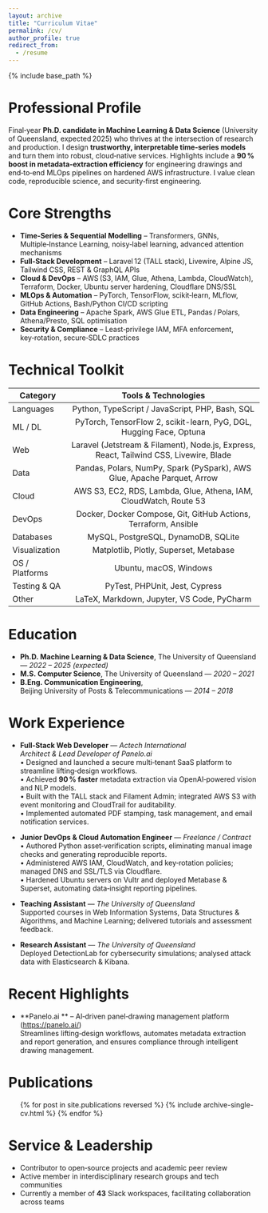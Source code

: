 ```yaml
---
layout: archive
title: "Curriculum Vitae"
permalink: /cv/
author_profile: true
redirect_from:
  - /resume
---
```


{% include base_path %}

Professional Profile
======
Final‑year **Ph.D. candidate in Machine Learning & Data Science** (University of Queensland, expected 2025) who thrives at the intersection of research and production. I design **trustworthy, interpretable time‑series models** and turn them into robust, cloud‑native services. Highlights include a **90 % boost in metadata‑extraction efficiency** for engineering drawings and end‑to‑end MLOps pipelines on hardened AWS infrastructure. I value clean code, reproducible science, and security‑first engineering.

Core Strengths
======
* **Time‑Series & Sequential Modelling** – Transformers, GNNs, Multiple‑Instance Learning, noisy‑label learning, advanced attention mechanisms  
* **Full‑Stack Development** – Laravel 12 (TALL stack), Livewire, Alpine JS, Tailwind CSS, REST & GraphQL APIs  
* **Cloud & DevOps** – AWS (S3, IAM, Glue, Athena, Lambda, CloudWatch), Terraform, Docker, Ubuntu server hardening, Cloudflare DNS/SSL  
* **MLOps & Automation** – PyTorch, TensorFlow, scikit‑learn, MLflow, GitHub Actions, Bash/Python CI/CD scripting  
* **Data Engineering** – Apache Spark, AWS Glue ETL, Pandas / Polars, Athena/Presto, SQL optimisation  
* **Security & Compliance** – Least‑privilege IAM, MFA enforcement, key‑rotation, secure‑SDLC practices  

Technical Toolkit
======
| Category   |      Tools & Technologies      | 
|----------|:-------------:|
 Languages | Python, TypeScript / JavaScript, PHP, Bash, SQL 
 ML / DL | PyTorch, TensorFlow 2, scikit-learn, PyG, DGL, Hugging Face, Optuna 
Web | Laravel (Jetstream & Filament), Node.js, Express, React, Tailwind CSS, Livewire, Blade
Data | Pandas, Polars, NumPy, Spark (PySpark), AWS Glue, Apache Parquet, Arrow
Cloud | AWS S3, EC2, RDS, Lambda, Glue, Athena, IAM, CloudWatch, Route 53
DevOps | Docker, Docker Compose, Git, GitHub Actions, Terraform, Ansible
Databases | MySQL, PostgreSQL, DynamoDB, SQLite
Visualization | Matplotlib, Plotly, Superset, Metabase
OS / Platforms | Ubuntu, macOS, Windows
Testing & QA | PyTest, PHPUnit, Jest, Cypress
Other | LaTeX, Markdown, Jupyter, VS Code, PyCharm

Education
======
* **Ph.D. Machine Learning & Data Science**, The University of Queensland — *2022 – 2025 (expected)*
* **M.S. Computer Science**, The University of Queensland — *2020 – 2021*
* **B.Eng. Communication Engineering**, Beijing University of Posts & Telecommunications — *2014 – 2018*

Work Experience
======
* **Full‑Stack Web Developer** — *Actech International*  
  *Architect & Lead Developer of Panelo.ai*  
  • Designed and launched a secure multi‑tenant SaaS platform to streamline lifting‑design workflows.  
  • Achieved **90 % faster** metadata extraction via OpenAI‑powered vision and NLP models.  
  • Built with the TALL stack and Filament Admin; integrated AWS S3 with event monitoring and CloudTrail for auditability.  
  • Implemented automated PDF stamping, task management, and email notification services.

* **Junior DevOps & Cloud Automation Engineer** — *Freelance / Contract*  
  • Authored Python asset‑verification scripts, eliminating manual image checks and generating reproducible reports.  
  • Administered AWS IAM, CloudWatch, and key‑rotation policies; managed DNS and SSL/TLS via Cloudflare.  
  • Hardened Ubuntu servers on Vultr and deployed Metabase & Superset, automating data‑insight reporting pipelines.

* **Teaching Assistant** — *The University of Queensland*  
  Supported courses in Web Information Systems, Data Structures & Algorithms, and Machine Learning; delivered tutorials and assessment feedback.

* **Research Assistant** — *The University of Queensland*  
  Deployed DetectionLab for cybersecurity simulations; analysed attack data with Elasticsearch & Kibana.

Recent Highlights
======
* **Panelo.ai ** – AI‑driven panel‑drawing management platform (https://panelo.ai/)  
  Streamlines lifting‑design workflows, automates metadata extraction and report generation, and ensures compliance through intelligent drawing management.

Publications
======
<ul>
{% for post in site.publications reversed %}
  {% include archive-single-cv.html %}
{% endfor %}
</ul>

Service & Leadership
======
* Contributor to open‑source projects and academic peer review  
* Active member in interdisciplinary research groups and tech communities  
* Currently a member of **43** Slack workspaces, facilitating collaboration across teams

